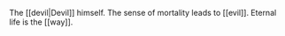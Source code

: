 The [[devil|Devil]] himself. The sense of mortality leads to [[evil]]. Eternal life is the [[way]]. 


